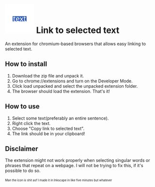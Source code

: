 # ![icon](https://raw.githubusercontent.com/toni20k5267/linkToSeletedText/refs/heads/main/icon.svg) Link to selected text
An extension for chromium-based browsers that allows easy linking to selected text.

## How to install
1. Download the zip file and unpack it.
2. Go to chrome://extensions and turn on the Developer Mode.
3. Click load unpacked and select the unpacked extension folder.
4. The browser should load the extension. That's it!

## How to use
1. Select some text(preferably an entire sentence).
2. Right click the text.
3. Choose "Copy link to selected text".
4. The link should be in your clipboard!

## Disclaimer
The extension might not work properly when selecting singular words or phrases that repeat on a webpage. I will not be trying to fix this, if it's possible to do so.




<sub><sup>Man the icon is shit asf I made it in Inkscape in like five minutes but whatever</sup></sub>
